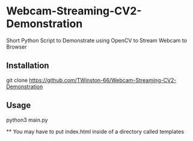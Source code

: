 # Webcam-Streaming-CV2-Demonstration
Short Python Script to Demonstrate using OpenCV to Stream Webcam to Browser

## Installation
git clone https://github.com/TWinston-66/Webcam-Streaming-CV2-Demonstration

## Usage 
python3 main.py

** You may have to put index.html inside of a directory called templates
